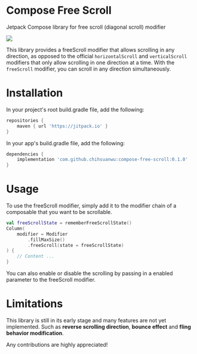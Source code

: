 # Compose Free Scroll

Jetpack Compose library for free scroll (diagonal scroll) modifier

[![](https://jitpack.io/v/chihsuanwu/compose-free-scroll.svg)](https://jitpack.io/#chihsuanwu/compose-free-scroll)

This library provides a freeScroll modifier that allows scrolling in any direction, as opposed to the official `horizontalScroll` and `verticalScroll` modifiers that only allow scrolling in one direction at a time. With the `freeScroll` modifier, you can scroll in any direction simultaneously.

<!-- To use the freeScroll modifier, add the following dependencies to your project: -->
# Installation

In your project's root build.gradle file, add the following:

```groovy
repositories {
    maven { url 'https://jitpack.io' }
}
```

In your app's build.gradle file, add the following:

```groovy
dependencies {
    implementation 'com.github.chihsuanwu:compose-free-scroll:0.1.0'
}
```

# Usage

To use the freeScroll modifier, simply add it to the modifier chain of a composable that you want to be scrollable.

```kotlin
val freeScrollState = rememberFreeScrollState()
Column(
    modifier = Modifier
        .fillMaxSize()
        .freeScroll(state = freeScrollState)
) {
    // Content ...
}
```

You can also enable or disable the scrolling by passing in a enabled parameter to the freeScroll modifier.

# Limitations

This library is still in its early stage and many features are not yet implemented.
Such as **reverse scrolling direction**, **bounce effect** and **fling behavior modification**.

Any contributions are highly appreciated!
